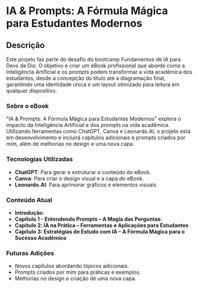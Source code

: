 # IA & Prompts: A Fórmula Mágica para Estudantes Modernos

## Descrição

Este projeto faz parte do desafio do bootcamp Fundamentos de IA para Devs da Dio. O objetivo é criar um eBook profissional que aborde como a Inteligência Artificial e os prompts podem transformar a vida acadêmica dos estudantes, desde a concepção do título até a diagramação final, garantindo uma identidade única e um layout otimizado para leitura em qualquer dispositivo.

### Sobre o eBook

"IA & Prompts: A Fórmula Mágica para Estudantes Modernos" explora o impacto da Inteligência Artificial e dos prompts na vida acadêmica. Utilizando ferramentas como ChatGPT, Canva e Leonardo.AI, o projeto está em desenvolvimento e incluirá capítulos adicionais e prompts criados por mim, além de melhorias no design e uma nova capa.

### Tecnologias Utilizadas

- **ChatGPT**: Para gerar e estruturar o conteúdo do eBook.
- **Canva**: Para criar o design visual e a capa do eBook.
- **Leonardo.AI**: Para aprimorar gráficos e elementos visuais.

### Conteúdo Atual

- **Introdução**: 
- **Capítulo 1 - Entendendo Prompts – A Magia das Perguntas**: 
- **Capítulo 2: IA na Prática – Ferramentas e Aplicações para Estudantes**
- **Capítulo 3: Estratégias de Estudo com IA – A Fórmula Mágica para o Sucesso Acadêmico**


### Futuras Adições

- Novos capítulos abordando tópicos adicionais.
- Prompts criados por mim para práticas e exemplos.
- Melhorias no design e criação de uma nova capa.


